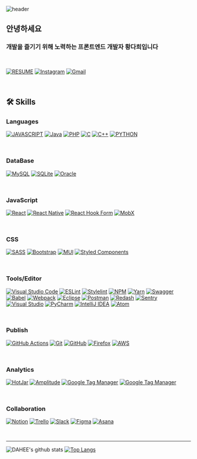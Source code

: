 <div>

![header](https://capsule-render.vercel.app/api?type=wave&color=auto&height=300&section=header&text=read%20dahee&fontSize=90&animation=fadeIn)
</div>

##  안녕하세요
### 개발을 즐기기 위해 노력하는 프론트엔드 개발자 황다희입니다

<br/>

[![RESUME](https://img.shields.io/badge/-Resume-4285F4?style=for-the-badge&logo=star&logoColor=white)](https://dahee-portfolio.notion.site/Front-end-Developer-2b110d2e4ec542eda33fe5efef907bf4)
[![Instagram](https://img.shields.io/badge/Instagram-%23E4405F.svg?style=for-the-badge&logo=Instagram&logoColor=white)](https://www.instagram.com/h_dahee._)
[![Gmail](https://img.shields.io/badge/Gmail-D14836?style=for-the-badge&logo=gmail&logoColor=white)](mailto:hdahee866@gmail.com@gmail.com)

<br/>


##  🛠 Skills

###  Languages
[![JAVASCRIPT](https://img.shields.io/badge/javascript%20-%23323330.svg?&style=for-the-badge&logo=javascript&logoColor=%23F7DF1E)](https://www.ecma-international.org/publications-and-standards/standards/ecma-262) [
![Java](https://img.shields.io/badge/java-%23ED8B00.svg?style=for-the-badge&logo=java&logoColor=white)](https://www.java.com/ko/) [![PHP](https://img.shields.io/badge/php-%23777BB4.svg?style=for-the-badge&logo=php&logoColor=white)](https://www.php.net/) [
![C](https://img.shields.io/badge/c-%2300599C.svg?style=for-the-badge&logo=c&logoColor=white)](https://en.cppreference.com/w/) [![C++](https://img.shields.io/badge/c++-%2300599C.svg?style=for-the-badge&logo=c%2B%2B&logoColor=white)](https://isocpp.org) [![PYTHON](https://img.shields.io/badge/python%20-%2314354C.svg?&style=for-the-badge&logo=python&logoColor=white)](https://www.python.org/)

<br/>

### DataBase

[![MySQL](https://img.shields.io/badge/mysql-%2300f.svg?style=for-the-badge&logo=mysql&logoColor=white)](https) [![SQLite](https://img.shields.io/badge/sqlite-%2307405e.svg?style=for-the-badge&logo=sqlite&logoColor=white)](https://www.sqlite.org/index.html) [![Oracle](https://img.shields.io/badge/Oracle-F80000?style=for-the-badge&logo=oracle&logoColor=white)](https://www.oracle.com/kr/)

<br/>

###  JavaScript

[![React](https://img.shields.io/badge/react-%2320232a.svg?style=for-the-badge&logo=react&logoColor=%2361DAFB)](https://reactjs.org) [
![React Native](https://img.shields.io/badge/react_native-%2320232a.svg?style=for-the-badge&logo=react&logoColor=%2361DAFB)](https://reactnative.dev/) [![React Hook Form](https://img.shields.io/badge/React%20Hook%20Form-%23EC5990.svg?style=for-the-badge&logo=reacthookform&logoColor=white)](https://react-hook-form.com/) [![MobX](https://img.shields.io/badge/-MobX-orange?style=for-the-badge&logo=mobx&logoColor=white)](https://mobx.js.org/README.html)

<br/>

###  CSS
[![SASS](https://img.shields.io/badge/SASS-hotpink.svg?style=for-the-badge&logo=SASS&logoColor=white)](https://sass-lang.com) [![Bootstrap](https://img.shields.io/badge/bootstrap-%23563D7C.svg?style=for-the-badge&logo=bootstrap&logoColor=white)](https://getbootstrap.com) [![MUI](https://img.shields.io/badge/MUI-%230081CB.svg?style=for-the-badge&logo=mui&logoColor=white)](https://mui.com) [![Styled Components](https://img.shields.io/badge/styled--components-DB7093?style=for-the-badge&logo=styled-components&logoColor=white)](https://styled-components.com)

<br/>

###  Tools/Editor
[![Visual Studio Code](https://img.shields.io/badge/Visual%20Studio%20Code-0078d7.svg?style=for-the-badge&logo=visual-studio-code&logoColor=white)](https://code.visualstudio.com/) [![ESLint](https://img.shields.io/badge/ESLint-4B3263?style=for-the-badge&logo=eslint&logoColor=white)](https://eslint.org/) [![Stylelint](https://img.shields.io/badge/Stylelint-black?style=for-the-badge&logo=stylelint&logoColor=white)](https://eslint.org/) [![NPM](https://img.shields.io/badge/NPM-%23000000.svg?style=for-the-badge&logo=npm&logoColor=white)](https://www.npmjs.com/) [![Yarn](https://img.shields.io/badge/yarn-%232C8EBB.svg?style=for-the-badge&logo=yarn&logoColor=white)](https://yarnpkg.com) [![Swagger](https://img.shields.io/badge/-Swagger-%23Clojure?style=for-the-badge&logo=swagger&logoColor=white)](https://swagger.io/) [![Babel](https://img.shields.io/badge/Babel-F9DC3e?style=for-the-badge&logo=babel&logoColor=black)](https://babeljs.io) [![Webpack](https://img.shields.io/badge/webpack-%238DD6F9.svg?style=for-the-badge&logo=webpack&logoColor=black)](https://webpack.js.org) [![Eclipse](https://img.shields.io/badge/Eclipse-FE7A16.svg?style=for-the-badge&logo=Eclipse&logoColor=white)](https://www.eclipse.org/) [![Postman](https://img.shields.io/badge/Postman-FF6C37?style=for-the-badge&logo=postman&logoColor=white)](https://www.postman.com/)  [![Redash](https://img.shields.io/badge/Redash-ee816b?style=for-the-badge&logo=redash&logoColor=white)](https://redash.io/) [![Sentry](https://img.shields.io/badge/-Sentry-%23310f32?style=for-the-badge&logo=sentry&logoColor=white)](https://sentry.io/welcome/?utm_source=google&utm_medium=cpc&utm_campaign=9575834316&utm_content=g&utm_term=sentry&device=c&gclid=CjwKCAiAmuKbBhA2EiwAxQnt72m31oxwJ4Ocx75kgVpJ3DBAEX4lDcQjdYXmhRN_YiuSIFDDhxwh9xoCSP0QAvD_BwE&gclid=CjwKCAiAmuKbBhA2EiwAxQnt72m31oxwJ4Ocx75kgVpJ3DBAEX4lDcQjdYXmhRN_YiuSIFDDhxwh9xoCSP0QAvD_BwE) [![Visual Studio](https://img.shields.io/badge/Visual%20Studio-5C2D91.svg?style=for-the-badge&logo=visual-studio&logoColor=white)](https://visualstudio.microsoft.com/) [![PyCharm](https://img.shields.io/badge/pycharm-143?style=for-the-badge&logo=pycharm&logoColor=white&color=black)](https://www.jetbrains.com/ko-kr/pycharm) [![IntelliJ IDEA](https://img.shields.io/badge/IntelliJIDEA-000000.svg?style=for-the-badge&logo=intellij-idea&logoColor=white)](https://www.jetbrains.com/ko-kr/idea/) [![Atom](https://img.shields.io/badge/Atom-%2366595C.svg?style=for-the-badge&logo=atom&logoColor=white)](https://atom.io/) 

<br/>

###  Publish
[![GitHub Actions](https://img.shields.io/badge/github%20actions-%232671E5.svg?style=for-the-badge&logo=githubactions&logoColor=white)](https://github.com/features/actions) [![Git](https://img.shields.io/badge/git-%23F05033.svg?style=for-the-badge&logo=git&logoColor=white)](https://git-scm.com) [![GitHub](https://img.shields.io/badge/github-%23121011.svg?style=for-the-badge&logo=github&logoColor=white)](https://github.com) [![Firefox](https://img.shields.io/badge/Firefox-FF7139?&style=for-the-badge&logo=Firefox-Browser&logoColor=white)](https://firebase.google.com) [![AWS](https://img.shields.io/badge/AWS-%23FF9900.svg?style=for-the-badge&logo=amazon-aws&logoColor=white)](https://aws.amazon.com/)

<br/>

### Analytics

[![HotJar](https://img.shields.io/badge/-HotJar-red?style=for-the-badge&logo=hotjar&logoColor=white)](https://www.hotjar.com/try-hotjar-today/?utm_campaign=HJ-Search-Leap-South-Korea-Brand&utm_source=google&utm_medium=cpc&ads_adid=134024731179&ads_targetid=kwd-301757736238&utm_term=hotjar&keyword=hotjar&matchtype=e&geo=1009871&ads_creative=624659662016&ads_network=g&device=c&adpos=&utm_squad=leap&utm_layout=LP&gclid=CjwKCAiAmuKbBhA2EiwAxQnt70xZeUe9B-ZX8dJG0qoX5MilwsN5Nb39dqVfBYtS_G-QJRdfXtfGmRoCKOUQAvD_BwE) [![Amplitude](https://img.shields.io/badge/-Amplitude-blue?style=for-the-badge&logo=mplitude&logoColor=white)](https://amplitude.com/) [![Google Tag Manager](https://img.shields.io/badge/google%20Tag%20Manager-%234285f4?logo=google-tag-manager&style=for-the-badge&logoColor=white)](https://tagmanager.google.com/) [![Google Tag Manager](https://img.shields.io/badge/Google%20Analytics-%23f90?logo=googleanalytics&style=for-the-badge&logoColor=white)](https://analytics.google.com/)

<br/>

###  Collaboration

[![Notion](https://img.shields.io/badge/Notion-%23000000.svg?style=for-the-badge&logo=notion&logoColor=white)](https://about.gitlab.com) [![Trello](https://img.shields.io/badge/Trello-%23026AA7.svg?style=for-the-badge&logo=Trello&logoColor=white)](https://about.gitlab.com) [![Slack](https://img.shields.io/badge/Slack-4A154B?style=for-the-badge&logo=slack&logoColor=white)](https://about.gitlab.com) [![Figma](https://img.shields.io/badge/figma-%23F24E1E.svg?style=for-the-badge&logo=figma&logoColor=white)](https://about.gitlab.com) [![Asana](https://img.shields.io/badge/-Asana-critical?style=for-the-badge&logo=asana&logoColor=white)](https://app.asana.com/)

<br/>

---

![DAHEE's github stats](https://github-readme-stats.vercel.app/api?username=dahee90522&bg_color=ffffff&title_color=333&text_color=333)
[![Top Langs](https://github-readme-stats.vercel.app/api/top-langs/?username=dahee90522&layout=compact&title_color=333&text_color=333&icon-color=333)](https://github.com/hoppydream/hoppy)


<!-- <details markdown="1" open><summary><strong>👩‍💻 Technologies & Tools</strong></summary>

[![Top Langs](https://github-readme-stats.vercel.app/api/top-langs/?username=dahee90522&layout=compact&title_color=333&text_color=333&icon-color=333)](https://github.com/hoppydream/hoppy)
<p align="left">  <img alt="html5" src="https://img.shields.io/badge/-HTML5-E34F26?&style=flat-square&logo=html5&logoColor=white"/>  <img alt="SCSS" src="https://img.shields.io/badge/Sass-CC6699?&style=flat-square&logo=sass&logoColor=white"/>  <img alt="JavaScript" src="https://img.shields.io/badge/javascript%20-%23323330.svg?&style=flat-square&logo=javascript&logoColor=%23F7DF1E"/>  <img alt="TypeScript" src="https://img.shields.io/badge/TypeScript-007ACC?&style=flat-square&logo=typescript&logoColor=white"/>  <img alt="React" src="http://img.shields.io/badge/react%20-%2361DAFB?&style=flat-square&logo=react&logoColor=white"/></p><p align="left">  <img alt="Styled Components" src="https://img.shields.io/badge/-Styled_Components-db7092?style=flat-square&logo=styled-components&logoColor=white" />  <img alt="Redux" src="https://img.shields.io/badge/-Redux-764ABC?&style=flat-square&logo=redux&logoColor=white"/>  <img alt="Python" src="https://img.shields.io/badge/python%20-%2314354C.svg?&style=flat-square&logo=python&logoColor=white"/>  <img alt="git" src="https://img.shields.io/badge/-Git-F05032?style=flat-square&logo=git&logoColor=white" />    <img alt="cypress" src="https://img.shields.io/badge/cypress-3C3C3C?style=flat-square&logo=cypress&logoColor=white" />  <img alt="MUI" src="https://img.shields.io/badge/MUI-007ACC?style=flat-square&logo=MUI&logoColor=white" /></p>
</details> -->
<br/>
